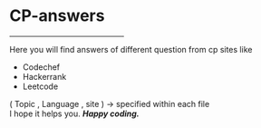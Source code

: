 # CP-answers
<hr width="40%">
Here you will find answers of different question from cp sites like 
<ul>
<li>Codechef</li>
<li>Hackerrank</li>
<li>Leetcode</li>
</ul>
( Topic , Language , site ) -> specified within each file  <br>
I hope it helps you.
<strong><em>Happy coding.</em></strong>
